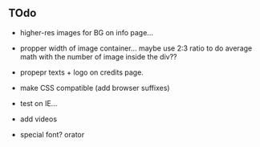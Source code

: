 


## TOdo


 
 
 
 - higher-res images for BG on info page...
 
 - propper width of image container... maybe use 2:3 ratio to do average math with the number of image inside the div??
 
 - propepr  texts + logo on credits page.
 
 - make CSS compatible (add browser suffixes)
 
 - test on IE...
 
 - add videos
 
 - special font? orator